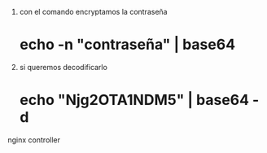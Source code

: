 1. con el comando encryptamos la contraseña 
    # echo -n "contraseña" | base64
2.  si queremos decodificarlo
    # echo "Njg2OTA1NDM5" | base64 -d


nginx controller

